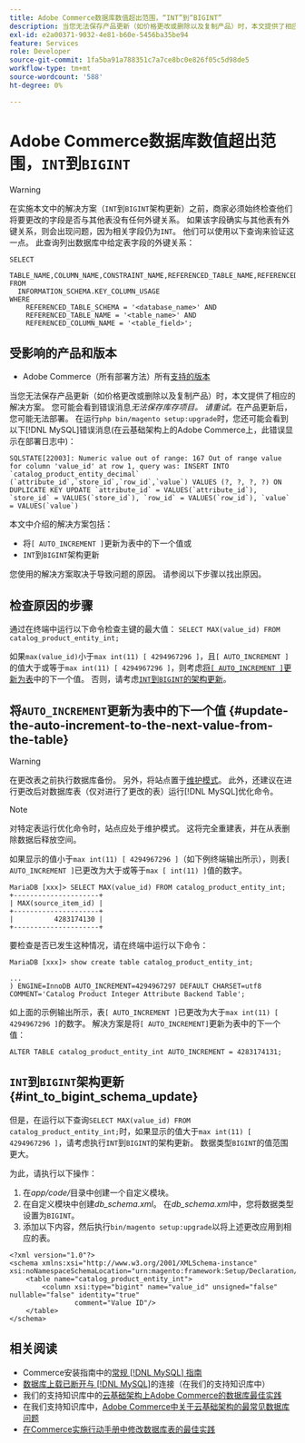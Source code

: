 ```yaml
---
title: Adobe Commerce数据库数值超出范围，“INT”到“BIGINT”
description: 当您无法保存产品更新（如价格更改或删除以及复制产品）时，本文提供了相应的解决方案。
exl-id: e2a00371-9032-4e81-b60e-5456ba35be94
feature: Services
role: Developer
source-git-commit: 1fa5ba91a788351c7a7ce8bc0e826f05c5d98de5
workflow-type: tm+mt
source-wordcount: '588'
ht-degree: 0%

---
```


# Adobe Commerce数据库数值超出范围，`INT`到`BIGINT`

>[!WARNING]
>
>在实施本文中的解决方案（`INT`到`BIGINT`架构更新）之前，商家必须始终检查他们将要更改的字段是否与其他表没有任何外键关系。 如果该字段确实与其他表有外键关系，则会出现问题，因为相关字段仍为`INT`。 他们可以使用以下查询来验证这一点。 此查询列出数据库中给定表字段的外键关系：
>
>```mysql
>SELECT 
>     TABLE_NAME,COLUMN_NAME,CONSTRAINT_NAME,REFERENCED_TABLE_NAME,REFERENCED_COLUMN_NAME
>FROM
>   INFORMATION_SCHEMA.KEY_COLUMN_USAGE
>WHERE
>     REFERENCED_TABLE_SCHEMA = '<database_name>' AND
>     REFERENCED_TABLE_NAME = '<table_name>' AND
>     REFERENCED_COLUMN_NAME = '<table_field>';
>```

## 受影响的产品和版本

* Adobe Commerce（所有部署方法）所有[支持的版本](https://www.adobe.com/content/dam/cc/en/legal/terms/enterprise/pdfs/Adobe-Commerce-Software-Lifecycle-Policy.pdf)

当您无法保存产品更新（如价格更改或删除以及复制产品）时，本文提供了相应的解决方案。
您可能会看到错误消息*无法保存库存项目。 请重试。*&#x200B;在产品更新后，您可能无法部署。 在运行`php bin/magento setup:upgrade`时，您还可能会看到以下[!DNL MySQL]错误消息(在云基础架构上的Adobe Commerce上，此错误显示在部署日志中)：

```mysql
SQLSTATE[22003]: Numeric value out of range: 167 Out of range value for column 'value_id' at row 1, query was: INSERT INTO `catalog_product_entity_decimal` (`attribute_id`,`store_id`,`row_id`,`value`) VALUES (?, ?, ?, ?) ON DUPLICATE KEY UPDATE `attribute_id` = VALUES(`attribute_id`), `store_id` = VALUES(`store_id`), `row_id` = VALUES(`row_id`), `value` = VALUES(`value`)
```

本文中介绍的解决方案包括：
* 将`[ AUTO_INCREMENT ]`更新为表中的下一个值或
* `INT`到`BIGINT`架构更新

您使用的解决方案取决于导致问题的原因。 请参阅以下步骤以找出原因。

## 检查原因的步骤


通过在终端中运行以下命令检查主键的最大值： `SELECT MAX(value_id) FROM catalog_product_entity_int;`

如果`max(value_id)`小于`max int(11) [ 4294967296 ]`，且`[ AUTO_INCREMENT ]`的值大于或等于`max int(11) [ 4294967296 ]`，则考虑[将`[ AUTO_INCREMENT ]`更新为表](#update-the-auto-increment-to-the-next-value-from-the-table)中的下一个值。 否则，请考虑[`INT`到`BIGINT`的架构更新](#int_to_bigint_schema_update)。

## 将`AUTO_INCREMENT`更新为表中的下一个值 {#update-the-auto-increment-to-the-next-value-from-the-table}

>[!WARNING]
>
>在更改表之前执行数据库备份。 另外，将站点置于[维护模式](https://experienceleague.adobe.com/docs/commerce-operations/configuration-guide/setup/application-modes.html?lang=zh-Hans#maintenance-mode)。 此外，还建议在进行更改后对数据库表（仅对进行了更改的表）运行[!DNL MySQL]优化命令。

>[!NOTE]
>
>对特定表运行优化命令时，站点应处于维护模式。 这将完全重建表，并在从表删除数据后释放空间。

如果显示的值小于`max int(11) [ 4294967296 ]`（如下例终端输出所示），则表`[ AUTO_INCREMENT ]`已更改为大于或等于`max [ int(11) ]`值的数字。

```mariadb
MariaDB [xxx]> SELECT MAX(value_id) FROM catalog_product_entity_int;
+---------------------+
| MAX(source_item_id) |
+---------------------+
|          4283174130 |
+---------------------+
```

要检查是否已发生这种情况，请在终端中运行以下命令：

```
MariaDB [xxx]> show create table catalog_product_entity_int;

...
) ENGINE=InnoDB AUTO_INCREMENT=4294967297 DEFAULT CHARSET=utf8 COMMENT='Catalog Product Integer Attribute Backend Table';
```

如上面的示例输出所示，表`[ AUTO_INCREMENT ]`已更改为大于`max int(11) [ 4294967296 ]`的数字。 解决方案是将`[ AUTO_INCREMENT]`更新为表中的下一个值：

```
ALTER TABLE catalog_product_entity_int AUTO_INCREMENT = 4283174131;
```

## `INT`到`BIGINT`架构更新 {#int_to_bigint_schema_update}

但是，在运行以下查询`SELECT MAX(value_id) FROM catalog_product_entity_int;`时，如果显示的值大于`max int(11) [ 4294967296 ]`，请考虑执行`INT`到`BIGINT`的架构更新。 数据类型`BIGINT`的值范围更大。

为此，请执行以下操作：

1. 在&#x200B;*app/code/*&#x200B;目录中创建一个自定义模块。
1. 在自定义模块中创建&#x200B;*db_schema.xml*。 在&#x200B;*db_schema.xml*&#x200B;中，您将数据类型设置为`BIGINT`。
1. 添加以下内容，然后执行`bin/magento setup:upgrade`以将上述更改应用到相应的表。

```
<?xml version="1.0"?>
<schema xmlns:xsi="http://www.w3.org/2001/XMLSchema-instance" xsi:noNamespaceSchemaLocation="urn:magento:framework:Setup/Declaration/Schema/etc/schema.xsd">
    <table name="catalog_product_entity_int">
        <column xsi:type="bigint" name="value_id" unsigned="false" nullable="false" identity="true"
                comment="Value ID"/>
    </table>
</schema>
```


## 相关阅读

* Commerce安装指南中的[常规 [!DNL MySQL] 指南](https://experienceleague.adobe.com/docs/commerce-operations/installation-guide/prerequisites/database-server/mysql.html?lang=zh-Hans)
* [数据库上载已断开与 [!DNL MySQL]](https://experienceleague.adobe.com/docs/commerce-knowledge-base/kb/troubleshooting/database/database-upload-loses-connection-to-mysql.html?lang=zh-Hans)的连接（在我们的支持知识库中）
* 我们的支持知识库中的[云基础架构上Adobe Commerce的数据库最佳实践](https://experienceleague.adobe.com/docs/commerce-knowledge-base/kb/best-practices/database/database-best-practices-for-magento-commerce-cloud.html?lang=zh-Hans)
* 在我们支持知识库中，[Adobe Commerce中关于云基础架构的最常见数据库问题](https://experienceleague.adobe.com/docs/commerce-knowledge-base/kb/best-practices/database/most-common-database-issues-in-magento-commerce-cloud.html?lang=zh-Hans)
* [在Commerce实施行动手册中修改数据库表的最佳实践](https://experienceleague.adobe.com/zh-hans/docs/commerce-operations/implementation-playbook/best-practices/development/modifying-core-and-third-party-tables#why-adobe-recommends-avoiding-modifications)
